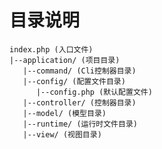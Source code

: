 目录说明
===

    index.php (入口文件) 
    |--application/ (项目目录)
       |--command/ (Cli控制器目录)
       |--config/ (配置文件目录)
          |--config.php (默认配置文件)
       |--controller/ (控制器目录)
       |--model/ (模型目录)
       |--runtime/ (运行时文件目录)
       |--view/ (视图目录)
